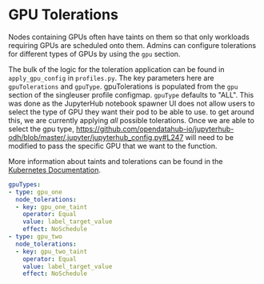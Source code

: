 # GPU Tolerations

Nodes containing GPUs often have taints on them so that only workloads requiring GPUs are scheduled onto them. Admins can configure tolerations for different types of GPUs by using the `gpu` section.

The bulk of the logic for the toleration application can be found in `apply_gpu_config` in `profiles.py`. The key parameters here are `gpuTolerations` and `gpuType`. gpuTolerations is populated from the `gpu` section of the singleuser profile configmap. `gpuType` defaults to "ALL". This was done as the JupyterHub notebook spawner UI does not allow users to select the type of GPU they want their pod to be able to use. to get around this, we are currently applying _all_ possible tolerations. Once we are able to select the gpu type, <https://github.com/opendatahub-io/jupyterhub-odh/blob/master/.jupyter/jupyterhub_config.py#L247> will need to be modified to pass the specific GPU that we want to the function.

More information about taints and tolerations can be found in the [Kubernetes Documentation](https://kubernetes.io/docs/concepts/scheduling-eviction/taint-and-toleration).

```yaml
gpuTypes:
- type: gpu_one
  node_tolerations:
  - key: gpu_one_taint
    operator: Equal
    value: label_target_value
    effect: NoSchedule
- type: gpu_two
  node_tolerations:
  - key: gpu_two_taint
    operator: Equal
    value: label_target_value
    effect: NoSchedule
```

